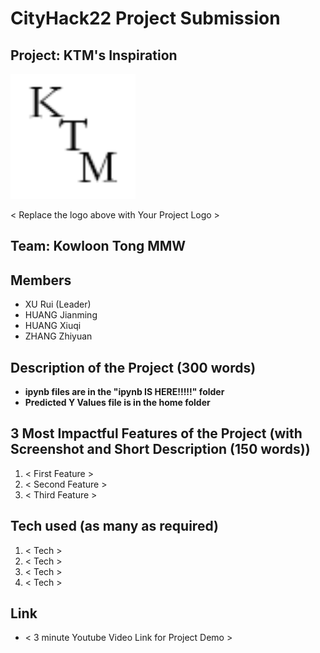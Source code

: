 # CityHack22 Project Submission
## Project: KTM's Inspiration
<img src="static/favicon.png" width="200" alt="project_logo"/>

< Replace the logo above with Your Project Logo >
## Team: Kowloon Tong MMW
## Members
- XU Rui (Leader)
- HUANG Jianming
- HUANG Xiuqi
- ZHANG Zhiyuan

## Description of the Project (300 words)

+ **ipynb files are in the "ipynb IS HERE!!!!!" folder**
+ **Predicted Y Values file is in the home folder**

## 3 Most Impactful Features of the Project (with Screenshot and Short Description (150 words))
1. < First Feature >
2. < Second Feature >
3. < Third Feature >

## Tech used (as many as required)
1. < Tech >
2. < Tech >
3. < Tech >
4. < Tech >

## Link
- < 3 minute Youtube Video Link for Project Demo >

